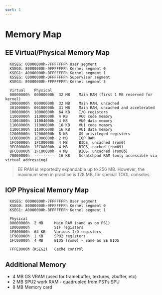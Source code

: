 ```yaml
---
sort: 1
---
```


# Memory Map

## EE Virtual/Physical Memory Map
```
  KUSEG: 00000000h-7FFFFFFFh User segment
  KSEG0: 80000000h-9FFFFFFFh Kernel segment 0
  KSEG1: A0000000h-BFFFFFFFh Kernel segment 1
  KSSEG: C0000000h-DFFFFFFFh Supervisor segment
  KSEG3: E0000000h-FFFFFFFFh Kernel segment 3
  
  Virtual    Physical
  00000000h  00000000h  32 MB    Main RAM (first 1 MB reserved for kernel)
  20000000h  00000000h  32 MB    Main RAM, uncached
  30100000h  00100000h  31 MB    Main RAM, uncached and accelerated
  10000000h  10000000h  64 KB    I/O registers
  11000000h  11000000h  4 KB     VU0 code memory
  11004000h  11004000h  4 KB     VU0 data memory
  11008000h  11008000h  16 KB    VU1 code memory
  1100C000h  1100C000h  16 KB    VU1 data memory
  12000000h  12000000h  8 KB     GS privileged registers
  1C000000h  1C000000h  2 MB     IOP RAM
  1FC00000h  1FC00000h  4 MB     BIOS, uncached (rom0)
  9FC00000h  1FC00000h  4 MB     BIOS, cached (rom09)
  BFC00000h  1FC00000h  4 MB     BIOS, uncached (rom0b)
  70000000h  ---------  16 KB    Scratchpad RAM (only accessible via virtual addressing)
```
> EE RAM is reportedly expandable up to 256 MB. However, the maximum seen in practice is 128 MB, for special TOOL consoles.

## IOP Physical Memory Map
```
  KUSEG: 00000000h-7FFFFFFFh User segment
  KSEG0: 80000000h-9FFFFFFFh Kernel segment 0
  KSEG1: A0000000h-BFFFFFFFh Kernel segment 1
  
  Physical
  00000000h  2 MB     Main RAM (same as on PS1)
  1D000000h           SIF registers
  1F800000h  64 KB    Various I/O registers
  1F900000h  1 KB     SPU2 registers
  1FC00000h  4 MB     BIOS (rom0) - Same as EE BIOS
  
  FFFE0000h (KSEG2)   Cache control
```
## Additional Memory
- 4 MB   GS VRAM (used for framebuffer, textures, zbuffer, etc)
- 2 MB   SPU2 work RAM - quadrupled from PS1's SPU
- 8 MB   Memory card
